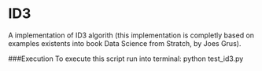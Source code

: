 # ID3
A implementation of ID3 algorith (this implementation is completly
based on examples existents into book Data Science from Stratch, by Joes Grus).

###Execution
To execute this script run into terminal: python test_id3.py
